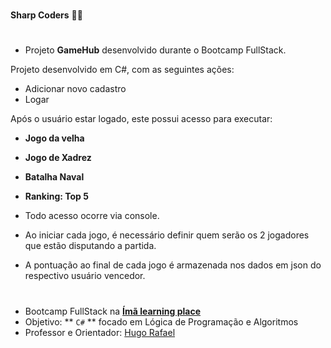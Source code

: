 #

**Sharp Coders** 🧲🚀

#

- Projeto **GameHub** desenvolvido durante o Bootcamp FullStack.

Projeto desenvolvido em C#, com as seguintes ações:

- Adicionar novo cadastro
- Logar

Após o usuário estar logado, este possui acesso para executar:

- **Jogo da velha**
- **Jogo de Xadrez**
- **Batalha Naval**
- **Ranking: Top 5**

- Todo acesso ocorre via console.
- Ao iniciar cada jogo, é necessário definir quem serão os 2 jogadores que estão disputando a partida.
- A pontuação ao final de cada jogo é armazenada nos dados em json do respectivo usuário vencedor.

#

- Bootcamp FullStack na [ **Ímã learning place** ](https://imalearningplace.com)
- Objetivo: ** `C#` ** focado em Lógica de Programação e Algoritmos
- Professor e Orientador: [ Hugo Rafael ](https://github.com/hgrafa)
